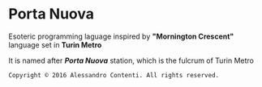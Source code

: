 # Porta Nuova

Esoteric programming laguage inspired by __"Mornington Crescent"__ language set in __Turin Metro__

It is named after ___Porta Nuova___ station, which is the fulcrum of Turin Metro

	Copyright © 2016 Alessandro Contenti. All rights reserved.
